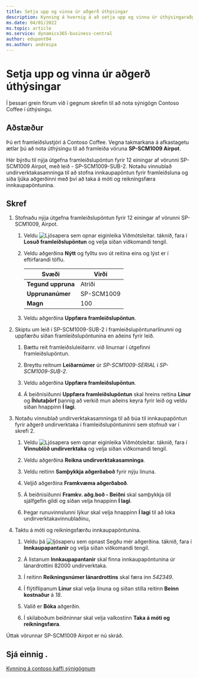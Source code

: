 ```yaml
---
title: Setja upp og vinna úr aðgerð úthýsingar
description: Kynning á hvernig á að setja upp og vinna úr úthýsingaraðgerð í Business Central.
ms.date: 04/01/2022
ms.topic: article
ms.service: dynamics365-business-central
author: edupont04
ms.author: andreipa
---
```


# Setja upp og vinna úr aðgerð úthýsingar

Í þessari grein förum við í gegnum skrefin til að nota sýnigögn Contoso Coffee í úthýsingu.

## Aðstæður

Þú ert framleiðslustjóri á Contoso Coffee. Vegna takmarkana á afkastagetu ætlar þú að nota úthýsingu til að framleiða vöruna **SP-SCM1009 Airpot**.

Hér býrðu til nýja útgefna framleiðslupöntun fyrir 12 einingar af vörunni SP-SCM1009 Airpot, með leið - SP-SCM1009-SUB-2. Notaðu vinnublað undirverktakasamninga til að stofna innkaupapöntun fyrir framleiðsluna og síða ljúka aðgerðinni með því að taka á móti og reikningsfæra innkaupapöntunina.

## Skref

1. Stofnaðu nýja útgefna framleiðslupöntun fyrir 12 einingar af vörunni SP-SCM1009, Airpot.

    1. Veldu ![Ljósapera sem opnar eiginleika Viðmótsleitar.](../../media/ui-search/search_small.png "Segðu mér hvað þú vilt gera") táknið, fara í **Losuð framleiðslupöntun** og velja síðan viðkomandi tengil.  

    2. Veldu aðgerðina **Nýtt** og fylltu svo út reitina eins og lýst er í eftirfarandi töflu.  

        |Svæði  |Virði  |
        |---------|---------|
        |**Tegund uppruna** |Atriði|
        |**Upprunanúmer** |SP-SCM1009|
        |**Magn** |100|
    3. Veldu aðgerðina **Uppfæra framleiðslupöntun**.  

2. Skiptu um leið í SP-SCM1009-SUB-2 í framleiðslupöntunarlínunni og uppfærðu síðan framleiðslupöntunina en aðeins fyrir leið.  

    1. Bættu reit framleiðsluleiðarnr. við línurnar í útgefinni framleiðslupöntun.<!--in code, this is marked as visible=false-->

    2. Breyttu reitnum **Leiðarnúmer** úr *SP-SCM1009-SERIAL* í *SP-SCM1009-SUB-2*.  

    3. Veldu aðgerðina **Uppfæra framleiðslupöntun**.  

    4. Á beiðnisíðunni **Uppfæra framleiðslupöntun** skal hreins reitina **Línur** og **Íhlutaþörf** þannig að verkið mun aðeins keyra fyrir leið og veldu síðan hnappinn **Í lagi**.

3. Notaðu vinnublað undirverktakasamninga til að búa til innkaupapöntun fyrir aðgerð undirverktaka í framleiðslupöntuninni sem stofnuð var í skrefi 2.  

    1. Veldu ![Ljósapera sem opnar eiginleika Viðmótsleitar.](../../media/ui-search/search_small.png "Segðu mér hvað þú vilt gera") táknið, fara í **Vinnublöð undirverktaka** og velja síðan viðkomandi tengil.  

    2. Veldu aðgerðina **Reikna undirverktakasamninga**.

    3. Veldu reitinn **Samþykkja aðgerðaboð** fyrir nýju línuna.

    4. Veljið aðgerðina **Framkvæma aðgerðaboð**.  

    5. Á beiðnisíðunni **Framkv. aðg.boð - Beiðni** skal samþykkja öll sjálfgefin gildi og síðan velja hnappinn **Í lagi**.

    6. Þegar runuvinnslunni lýkur skal velja hnappinn **Í lagi** til að loka undirverktakavinnublaðinu,  

4. Taktu á móti og reikningsfærðu innkaupapöntunina.  

    1. Veldu þá  ![ljósaperu sem opnast Segðu mér aðgerðina](../../media/ui-search/search_small.png "Segðu mér hvað þú vilt gera"). táknið, fara í **Innkaupapantanir** og velja síðan viðkomandi tengil.  

    2. Á listanum **Innkaupapantanir** skal finna innkaupapöntunina úr lánardrottini 82000 undirverktaka.

    3. Í reitinn **Reikningsnúmer lánardrottins** skal færa inn *542349*.

    4. Í flýtiflipanum **Línur** skal velja línuna og síðan stilla reitinn **Beinn kostnaður** á *18*.

    5. Valið er **Bóka** aðgerðin.  

    6. Í skilaboðum beiðninnar skal velja valkostinn **Taka á móti og reikningsfæra**.  

Úttak vörunnar SP-SCM1009 Airpot er nú skráð.

## Sjá einnig .

[Kynning á contoso kaffi sýnigögnum](../contoso-coffee-intro.md)  
